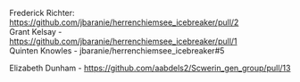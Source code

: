 
Frederick Richter: https://github.com/jbaranie/herrenchiemsee_icebreaker/pull/2  
Grant Kelsay - https://github.com/jbaranie/herrenchiemsee_icebreaker/pull/1  
Quinten Knowles - jbaranie/herrenchiemsee_icebreaker#5

Elizabeth Dunham - https://github.com/aabdels2/Scwerin_gen_group/pull/13
